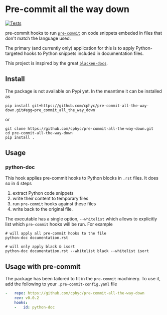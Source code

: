 # Pre-commit all the way down

[![Tests](https://github.com/cphyc/pre-commit-all-the-way-down/actions/workflows/python-package.yml/badge.svg)](https://github.com/cphyc/pre-commit-all-the-way-down/actions/workflows/python-package.yml)

pre-commit hooks to run [`pre-commit`](https://pypi.org/project/pre-commit/) on
code snippets embeded in files that don't match the language used.

The primary (and currently only) application for this is to apply
Python-targeted hooks to Python snippets included in documentation files.

This project is inspired by the great
[`blacken-docs`](https://pypi.org/project/blacken-docs/).

## Install

The package is not available on Pypi yet. In the meantime it can be installed as
```shell
pip install git+https://github.com/cphyc/pre-commit-all-the-way-down.git#egg=pre_commit_all_the_way_down
```
or
```shell
git clone https://github.com/cphyc/pre-commit-all-the-way-down.git
cd pre-commit-all-the-way-down
pip install .
```

## Usage

### python-doc
This hook applies pre-commit hooks to Python blocks in `.rst` files.
It does so in 4 steps
1. extract Python code snippets
2. write their content to temporary files
3. run `pre-commit` hooks against these files
4. write back to the original file.

The executable has a single option, `--whitelist` which allows to explicitly list which `pre-commit` hooks will be run.
For example
```shell
# will apply all pre-commit hooks to the file
python-doc documentation.rst

# will only apply black & isort
python-doc documentation.rst --whitelist black --whitelist isort
```

## Usage with pre-commit

The package has been tailored to fit in the `pre-commit` machinery. To use it, add the following to your `.pre-commit-config.yaml` file
```yaml
-   repo: https://github.com/cphyc/pre-commit-all-the-way-down
    rev: v0.0.2
    hooks:
    -   id: python-doc
```
